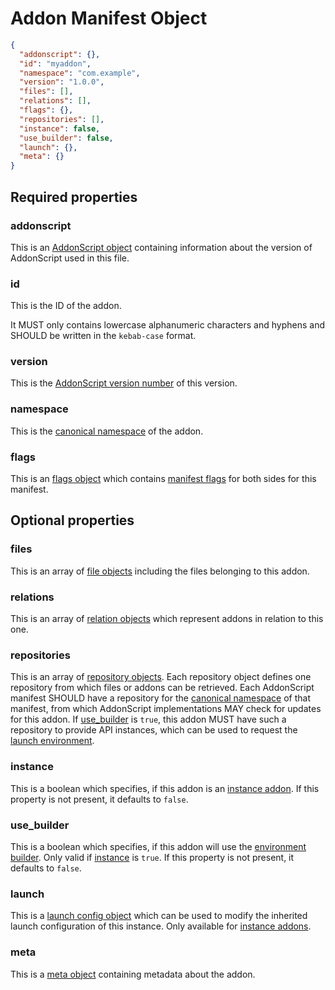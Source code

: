 # Addon Manifest Object

```json
{
  "addonscript": {},
  "id": "myaddon",
  "namespace": "com.example",
  "version": "1.0.0",
  "files": [],
  "relations": [],
  "flags": {},
  "repositories": [],
  "instance": false,
  "use_builder": false,
  "launch": {},
  "meta": {}
}
```

## Required properties

### addonscript

This is an [AddonScript object](addonscript.md) containing information about the version of AddonScript used in this file.

### id

This is the ID of the addon.

It MUST only contains lowercase alphanumeric characters and hyphens and SHOULD be written in the `kebab-case` format.

### version

This is the [AddonScript version number](../concepts/versioning.md#addonscript-version-numbers) of this version.

### namespace

This is the [canonical namespace](../concepts/namespaces.md#canonical-namespaces) of the addon.

### flags

This is an [flags object](flags.md) which contains [manifest flags](../concepts/flags.md#manifest-flags) for both sides for this manifest.

## Optional properties

### files

This is an array of [file objects](file.md) including the files belonging to this addon.

### relations

This is an array of [relation objects](relation.md) which represent addons in relation to this one.

### repositories

This is an array of [repository objects](repository.md). Each repository object defines one repository from which files or
addons can be retrieved. Each AddonScript manifest SHOULD have a repository for the [canonical namespace](#namespace) of 
that manifest, from which AddonScript implementations MAY check for updates for this addon. If [use_builder](#usebuilder) is `true`, 
this addon MUST have such a repository to provide API instances, which can be used to request the 
[launch environment](../api/features/builder.md#build-launch-environment).

### instance

This is a boolean which specifies, if this addon is an [instance addon](../concepts/instance.md). 
If this property is not present, it defaults to `false`.

### use_builder

This is a boolean which specifies, if this addon will use the [environment builder](../api/features/builder.md).
Only valid if [instance](#instance) is `true`.
If this property is not present, it defaults to `false`.

### launch

This is a [launch config object](launch.md) which can be used to modify the 
inherited launch configuration of this instance.
Only available for [instance addons](../concepts/instance.md).

### meta

This is a [meta object](meta.md) containing metadata about the addon.
